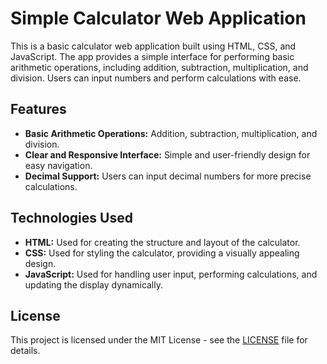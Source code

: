 # Simple Calculator Web Application

This is a basic calculator web application built using HTML, CSS, and JavaScript. The app provides a simple interface for performing basic arithmetic operations, including addition, subtraction, multiplication, and division. Users can input numbers and perform calculations with ease.

## Features

- **Basic Arithmetic Operations:** Addition, subtraction, multiplication, and division.
- **Clear and Responsive Interface:** Simple and user-friendly design for easy navigation.
- **Decimal Support:** Users can input decimal numbers for more precise calculations.

## Technologies Used

- **HTML:** Used for creating the structure and layout of the calculator.
- **CSS:** Used for styling the calculator, providing a visually appealing design.
- **JavaScript:** Used for handling user input, performing calculations, and updating the display dynamically.


## License

This project is licensed under the MIT License - see the [LICENSE](LICENSE) file for details.

